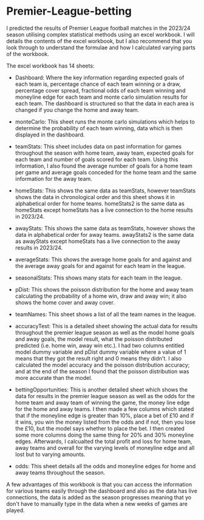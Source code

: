 # Premier-League-betting
I predicted the results of Premier League football matches in the 2023/24 season utilising complex statistical methods using an excel workbook. I will details the contents of the excel workbook, but I also recommend that you look through to understand the formulae and how I calculated varying parts of the workbook. 

The excel workbook has 14 sheets:

- Dashboard: Where the key information regarding expected goals of each team is, percentage chance of each team winning or a draw, percentage cover spread, fractional odds of each team winning and moneyline edge for each team and monte carlo simulation results for each team. The dashboard is structured so that the data in each area is changed if you change the home and away team. 

- monteCarlo: This sheet runs the monte carlo simulations which helps to determine the probability of each team winning, data which is then displayed in the dashboard.

- teamStats: This sheet includes data on past information for games throughout the season with home team, away team, expected goals for each team and number of goals scored for each team. Using this information, I also found the average number of goals for a home team per game and average goals conceded for the home team and the same information for the away team.

- homeStats: This shows the same data as teamStats, however teamStats shows the data in chronological order and this sheet shows it in alphabetical order for home teams. homeStats2 is the same data as homeStats except homeStats has a live connection to the home results in 2023/24.

- awayStats: This shows the same data as teamStats, however shows the data in alphabetical order for away teams. awayStats2 is the same data as awayStats except homeStats has a live connection to the away results in 2023/24.

- averageStats: This shows the average home goals for and against and the average away goals for and against for each team in the league.

- seasonalStats: This shows many stats for each team in the league.

- pDist: This shows the poisson distribution for the home and away team calculating the probability of a home win, draw and away win; it also shows the home cover and away cover.

- teamNames: This sheet shows a list of all the team names in the league.

- accuracyTest: This is a detailed sheet showing the actual data for results throughout the premier league season as well as the model home goals and away goals, the model result, what the poisson distributed predicted (i.e. home win, away win etc.). I had two columns entitled model dummy variable and pDist dummy variable where a value of 1 means that they got the result right and 0 means they didn't. I also calculated the model accuracy and the poisson distribution accuracy; and at the end of the season I found that the poisson distribution was more accurate than the model.

- bettingOpportunities: This is another detailed sheet which shows the data for results in the premier league season as well as the odds for the home team and away team of winning the game, the money line edge for the home and away teams. I then made a few columns which stated that if the moneyline edge is greater than 10%, place a bet of £10 and if it wins, you win the money listed from the odds and if not, then you lose the £10, but the model says whether to place the bet. I then created some more columns doing the same thing for 20% and 30% moneyline edges. Afterwards, I calcualted the total profit and loss for home team, away teams and overall for the varying levels of moneyline edge and all lost but to varying amounts.

- odds: This sheet details all the odds and moneyline edges for home and away teams throughout the season.

A few advantages of this workbook is that you can access the information for various teams easily through the dashboard and also as the data has live connections, the data is added as the season progresses meaning that yo don't have to manually type in the data when a new weeks of games are played. 
